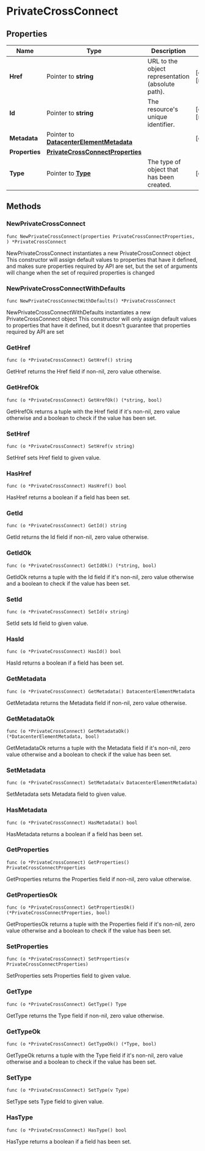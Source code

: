 # PrivateCrossConnect

## Properties

|Name | Type | Description | Notes|
|------------ | ------------- | ------------- | -------------|
|**Href** | Pointer to **string** | URL to the object representation (absolute path). | [optional] [readonly] |
|**Id** | Pointer to **string** | The resource&#39;s unique identifier. | [optional] [readonly] |
|**Metadata** | Pointer to [**DatacenterElementMetadata**](DatacenterElementMetadata.md) |  | [optional] |
|**Properties** | [**PrivateCrossConnectProperties**](PrivateCrossConnectProperties.md) |  | |
|**Type** | Pointer to [**Type**](Type.md) | The type of object that has been created. | [optional] |

## Methods

### NewPrivateCrossConnect

`func NewPrivateCrossConnect(properties PrivateCrossConnectProperties, ) *PrivateCrossConnect`

NewPrivateCrossConnect instantiates a new PrivateCrossConnect object
This constructor will assign default values to properties that have it defined,
and makes sure properties required by API are set, but the set of arguments
will change when the set of required properties is changed

### NewPrivateCrossConnectWithDefaults

`func NewPrivateCrossConnectWithDefaults() *PrivateCrossConnect`

NewPrivateCrossConnectWithDefaults instantiates a new PrivateCrossConnect object
This constructor will only assign default values to properties that have it defined,
but it doesn't guarantee that properties required by API are set

### GetHref

`func (o *PrivateCrossConnect) GetHref() string`

GetHref returns the Href field if non-nil, zero value otherwise.

### GetHrefOk

`func (o *PrivateCrossConnect) GetHrefOk() (*string, bool)`

GetHrefOk returns a tuple with the Href field if it's non-nil, zero value otherwise
and a boolean to check if the value has been set.

### SetHref

`func (o *PrivateCrossConnect) SetHref(v string)`

SetHref sets Href field to given value.

### HasHref

`func (o *PrivateCrossConnect) HasHref() bool`

HasHref returns a boolean if a field has been set.

### GetId

`func (o *PrivateCrossConnect) GetId() string`

GetId returns the Id field if non-nil, zero value otherwise.

### GetIdOk

`func (o *PrivateCrossConnect) GetIdOk() (*string, bool)`

GetIdOk returns a tuple with the Id field if it's non-nil, zero value otherwise
and a boolean to check if the value has been set.

### SetId

`func (o *PrivateCrossConnect) SetId(v string)`

SetId sets Id field to given value.

### HasId

`func (o *PrivateCrossConnect) HasId() bool`

HasId returns a boolean if a field has been set.

### GetMetadata

`func (o *PrivateCrossConnect) GetMetadata() DatacenterElementMetadata`

GetMetadata returns the Metadata field if non-nil, zero value otherwise.

### GetMetadataOk

`func (o *PrivateCrossConnect) GetMetadataOk() (*DatacenterElementMetadata, bool)`

GetMetadataOk returns a tuple with the Metadata field if it's non-nil, zero value otherwise
and a boolean to check if the value has been set.

### SetMetadata

`func (o *PrivateCrossConnect) SetMetadata(v DatacenterElementMetadata)`

SetMetadata sets Metadata field to given value.

### HasMetadata

`func (o *PrivateCrossConnect) HasMetadata() bool`

HasMetadata returns a boolean if a field has been set.

### GetProperties

`func (o *PrivateCrossConnect) GetProperties() PrivateCrossConnectProperties`

GetProperties returns the Properties field if non-nil, zero value otherwise.

### GetPropertiesOk

`func (o *PrivateCrossConnect) GetPropertiesOk() (*PrivateCrossConnectProperties, bool)`

GetPropertiesOk returns a tuple with the Properties field if it's non-nil, zero value otherwise
and a boolean to check if the value has been set.

### SetProperties

`func (o *PrivateCrossConnect) SetProperties(v PrivateCrossConnectProperties)`

SetProperties sets Properties field to given value.


### GetType

`func (o *PrivateCrossConnect) GetType() Type`

GetType returns the Type field if non-nil, zero value otherwise.

### GetTypeOk

`func (o *PrivateCrossConnect) GetTypeOk() (*Type, bool)`

GetTypeOk returns a tuple with the Type field if it's non-nil, zero value otherwise
and a boolean to check if the value has been set.

### SetType

`func (o *PrivateCrossConnect) SetType(v Type)`

SetType sets Type field to given value.

### HasType

`func (o *PrivateCrossConnect) HasType() bool`

HasType returns a boolean if a field has been set.



